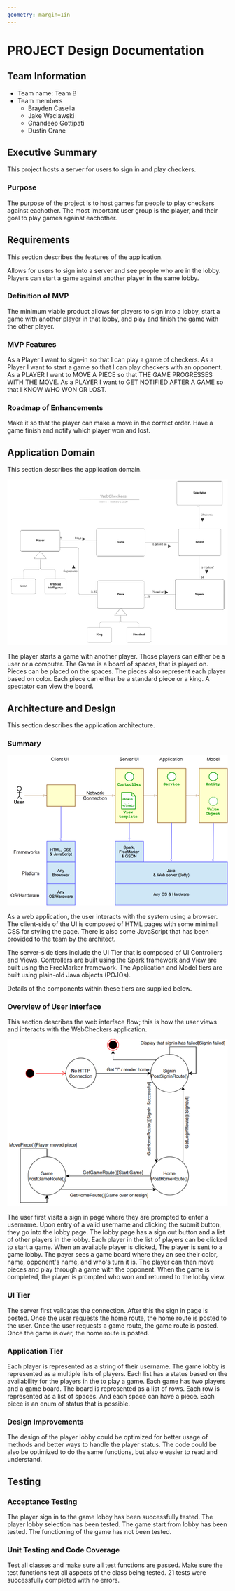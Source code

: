 ```yaml
---
geometry: margin=1in
---
```

# PROJECT Design Documentation

## Team Information
* Team name: Team B
* Team members
  * Brayden Casella
  * Jake Waclawski
  * Gnandeep Gottipati
  * Dustin Crane

## Executive Summary

This project hosts a server for users to sign in and play checkers.

### Purpose

The purpose of the project is to host games for people to play checkers against
eachother. The most important user group is the player, and their goal to 
play games against eachother.

## Requirements

This section describes the features of the application.

Allows for users to sign into a server and see people who are in the lobby.
Players can start a game against another player in the same lobby.

### Definition of MVP

The minimum viable product allows for players to sign into a lobby,
start a game with another player in that lobby, and play and finish the
game with the other player.

### MVP Features

As a Player I want to sign-in so that I can play a game of checkers.
As a Player I want to start a game so that I can play checkers with an opponent.
As a PLAYER I want to MOVE A PIECE so that THE GAME PROGRESSES WITH THE MOVE.
As a PLAYER I want to GET NOTIFIED AFTER A GAME so that I KNOW WHO WON OR LOST.

### Roadmap of Enhancements

Make it so that the player can make a move in the correct order.
Have a game finish and notify which player won and lost.

## Application Domain

This section describes the application domain.

![The WebCheckers Domain Model](Domain_Model-S2.PNG)

The player starts a game with another player. Those players can either be a user or a computer.
The Game is a board of spaces, that is played on. Pieces can be placed on the spaces. The pieces
also represent each player based on color. Each piece can either be a standard piece or a king.
A spectator can view the board.

## Architecture and Design

This section describes the application architecture.

### Summary

![The Tiers & Layers of the Architecture](architecture-tiers-and-layers.png)

As a web application, the user interacts with the system using a
browser.  The client-side of the UI is composed of HTML pages with
some minimal CSS for styling the page.  There is also some JavaScript
that has been provided to the team by the architect.

The server-side tiers include the UI Tier that is composed of UI Controllers and Views.
Controllers are built using the Spark framework and View are built using the FreeMarker framework.  The Application and Model tiers are built using plain-old Java objects (POJOs).

Details of the components within these tiers are supplied below.


### Overview of User Interface

This section describes the web interface flow; this is how the user views and interacts
with the WebCheckers application.

![The WebCheckers Web Interface Statechart](State_Chart-S2.PNG)

The user first visits a sign in page where they are prompted to enter a username.
Upon entry of a valid username and clicking the submit button, they go into the lobby page.
The lobby page has a sign out button and a list of other players in the lobby. Each player
in the list of players can be clicked to start a game. When an available player is clicked,
The player is sent to a game lobby. The payer sees a game board where they an see their color, name,
opponent's name, and who's turn it is. The player can then move pieces and play through a game with
the opponent. When the game is completed, the player is prompted who won and returned to the lobby view.

### UI Tier

The server first validates the connection. After this the sign in page is posted.
Once the user requests the home route, the home route is posted to the user. Once
the user requests a game route, the game route is posted. Once the game is over,
the home route is posted.

### Application Tier

Each player is represented as a string of their username.
The game lobby is represented as a multiple lists of players. Each list
has a status based on the availability for the players in the to play a game.
Each game has two players and a game board. The board is represented as a list
of rows. Each row is represented as a list of spaces. And each space can have
a piece. Each piece is an enum of status that is possible.

### Design Improvements

The design of the player lobby could be optimized for better usage
of methods and better ways to handle the player status. The code could be
also be optimized to do the same functions, but also e easier to read
and understand.

## Testing

### Acceptance Testing

The player sign in to the game lobby has been successfully tested. The
player lobby selection has been tested. The game start from lobby has been
tested.
The functioning of the game has not been tested.

### Unit Testing and Code Coverage

Test all classes and make sure all test functions are passed. Make sure
the test functions test all aspects of the class being tested.
21 tests were successfully completed with no errors.
